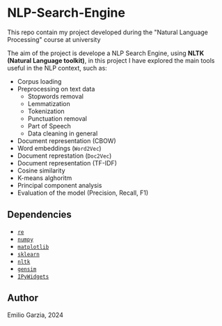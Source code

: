 # NLP-Search-Engine

This repo contain my project developed during the "Natural Language Processing" course at university

The aim of the project is develope a NLP Search Engine, using **NLTK (Natural Language toolkit)**, in this project I have explored the main tools useful in the NLP context, such as:

* Corpus loading
* Preprocessing on text data
  * Stopwords removal
  * Lemmatization
  * Tokenization
  * Punctuation removal
  * Part of Speech
  * Data cleaning in general
* Document representation (CBOW)
* Word embeddings (`Word2Vec`)
* Document represtation (`Doc2Vec`)
* Document representation (TF-IDF)
* Cosine similarity
* K-means alghoritm
* Principal component analysis
* Evaluation of the model (Precision, Recall, F1)

## Dependencies

- [`re`](https://docs.python.org/3/library/re.html)
- [`numpy`](https://numpy.org/)
- [`matplotlib`](https://matplotlib.org/)
- [`sklearn`](https://scikit-learn.org/stable/)
- [`nltk`](https://www.nltk.org/)
- [`gensim`](https://radimrehurek.com/gensim/)
- [`IPyWidgets`](https://ipywidgets.readthedocs.io/en/stable/)

## Author

Emilio Garzia, 2024
